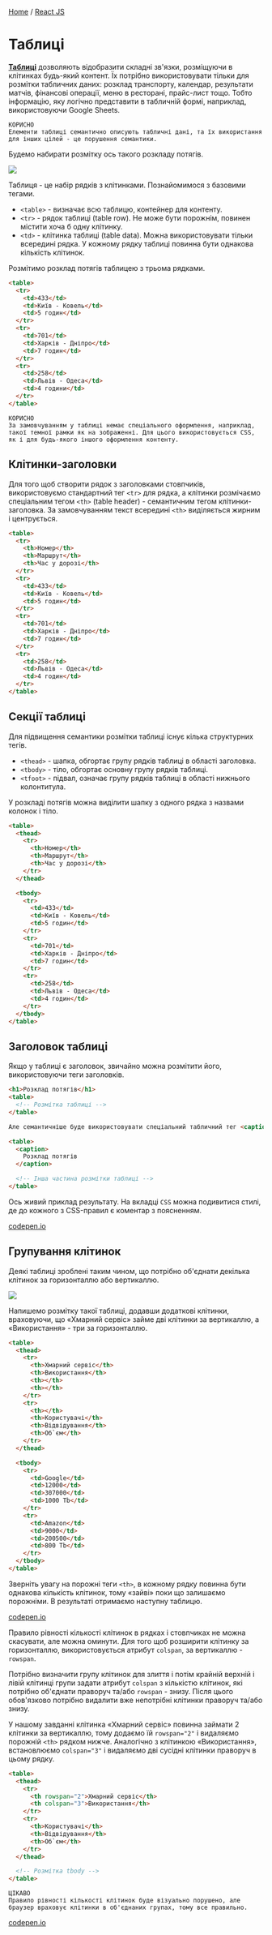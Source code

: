 [Home](../../README.md) / [React JS](../README_HTML_CSS.md)

# Таблиці

**[Таблиці](https://html.spec.whatwg.org/multipage/tables.html#tables)** дозволяють відобразити складні зв'язки, розміщуючи в клітинках будь-який контент. Їх потрібно використовувати тільки для розмітки табличних даних: розклад транспорту, календар, результати матчів, фінансові операції, меню в ресторані, прайс-лист тощо. Тобто інформацію, яку логічно представити в табличній формі, наприклад, використовуючи Google Sheets.

```
КОРИСНО
Елементи таблиці семантично описують табличні дані, та їх використання для інших цілей - це порушення семантики.
```

Будемо набирати розмітку ось такого розкладу потягів.

![](img/train-schedule.png)

Таблиця - це набір рядків з клітинками. Познайомимося з базовими тегами.

* `<table>` - визначає всю таблицю, контейнер для контенту.
* `<tr>` - рядок таблиці (table row). Не може бути порожнім, повинен містити хоча б одну клітинку.
* `<td>` - клітинка таблиці (table data). Можна використовувати тільки всередині рядка. У кожному рядку таблиці повинна бути однакова кількість клітинок.

Розмітимо розклад потягів таблицею з трьома рядками.

```html
<table>
  <tr>
    <td>433</td>
    <td>Київ - Ковель</td>
    <td>5 годин</td>
  </tr>
  <tr>
    <td>701</td>
    <td>Харків - Дніпро</td>
    <td>7 годин</td>
  </tr>
  <tr>
    <td>258</td>
    <td>Львів - Одеса</td>
    <td>4 години</td>
  </tr>
</table>
```

```
КОРИСНО
За замовчуванням у таблиці немає спеціального оформлення, наприклад, такої темної рамки як на зображенні. Для цього використовується CSS, як і для будь-якого іншого оформлення контенту.
```

## Клітинки-заголовки

Для того щоб створити рядок з заголовками стовпчиків, використовуємо стандартний тег `<tr>` для рядка, а клітинки розмічаємо спеціальним тегом `<th>` (table header) - семантичним тегом клітинки-заголовка. За замовчуванням текст всередині `<th>` виділяється жирним і центрується.

```html
<table>
  <tr>
    <th>Номер</th>
    <th>Маршрут</th>
    <th>Час у дорозі</th>
  </tr>
  <tr>
    <td>433</td>
    <td>Київ - Ковель</td>
    <td>5 годин</td>
  </tr>
  <tr>
    <td>701</td>
    <td>Харків - Дніпро</td>
    <td>7 годин</td>
  </tr>
  <tr>
    <td>258</td>
    <td>Львів - Одеса</td>
    <td>4 годин</td>
  </tr>
</table>
```

## Секції таблиці

Для підвищення семантики розмітки таблиці існує кілька структурних тегів.

* `<thead>` - шапка, обгортає групу рядків таблиці в області заголовка.
* `<tbody>` - тіло, обгортає основну групу рядків таблиці.
* `<tfoot>` - підвал, означає групу рядків таблиці в області нижнього колонтитула.

У розкладі потягів можна виділити шапку з одного рядка з назвами колонок і тіло.

```html
<table>
  <thead>
    <tr>
      <th>Номер</th>
      <th>Маршрут</th>
      <th>Час у дорозі</th>
    </tr>
  </thead>

  <tbody>
    <tr>
      <td>433</td>
      <td>Київ - Ковель</td>
      <td>5 годин</td>
    </tr>
    <tr>
      <td>701</td>
      <td>Харків - Дніпро</td>
      <td>7 годин</td>
    </tr>
    <tr>
      <td>258</td>
      <td>Львів - Одеса</td>
      <td>4 годин</td>
    </tr>
  </tbody>
</table>
```

## Заголовок таблиці

Якщо у таблиці є заголовок, звичайно можна розмітити його, використовуючи теги заголовків.

```html
<h1>Розклад потягів</h1>
<table>
  <!-- Розмітка таблиці -->
</table>

Але семантичніше буде використовувати спеціальний табличний тег <caption>, який повинен розташовуватися всередині таблиці, найпершим елементом.

<table>
  <caption>
    Розклад потягів
  </caption>

  <!-- Інша частина розмітки таблиці -->
</table>
```

Ось живий приклад результату. На вкладці `CSS` можна подивитися стилі, де до кожного з CSS-правил є коментар з поясненням.

[codepen.io](https://codepen.io/goit-academy/pen/dyXboZv)

## Групування клітинок

Деякі таблиці зроблені таким чином, що потрібно об'єднати декілька клітинок за горизонталлю або вертикаллю.

![](img/cloud-services.png)

Напишемо розмітку такої таблиці, додавши додаткові клітинки, враховуючи, що «Хмарний сервіс» займе дві клітинки за вертикаллю, а «Використання» - три за горизонталлю.

```html
<table>
  <thead>
    <tr>
      <th>Хмарний сервіс</th>
      <th>Використання</th>
      <th></th>
      <th></th>
    </tr>
    <tr>
      <th></th>
      <th>Користувачі</th>
      <th>Відвідування</th>
      <th>Об`єм</th>
    </tr>
  </thead>

  <tbody>
    <tr>
      <td>Google</td>
      <td>12000</td>
      <td>307000</td>
      <td>1000 Tb</td>
    </tr>
    <tr>
      <td>Amazon</td>
      <td>9000</td>
      <td>200500</td>
      <td>800 Tb</td>
    </tr>
  </tbody>
</table>
```

Зверніть увагу на порожні теги `<th>`, в кожному рядку повинна бути однакова кількість клітинок, тому «зайві» поки що залишаємо порожніми. В результаті отримаємо наступну таблицю.

[codepen.io](https://codepen.io/goit-academy/pen/rNLBVKV)

Правило рівності кількості клітинок в рядках і стовпчиках не можна скасувати, але можна оминути. Для того щоб розширити клітинку за горизонталлю, використовується атрибут `colspan`, за вертикаллю - `rowspan`.

Потрібно визначити групу клітинок для злиття і потім крайній верхній і лівій клітинці групи задати атрибут `colspan` з кількістю клітинок, які потрібно об'єднати праворуч та/або `rowspan` - знизу. Після цього обов'язково потрібно видалити вже непотрібні клітинки праворуч та/або знизу.

У нашому завданні клітинка «Хмарний сервіс» повинна займати 2 клітинки за вертикаллю, тому додаємо їй `rowspan="2"` і видаляємо порожній `<th>` рядком нижче. Аналогічно з клітинкою «Використання», встановлюємо `colspan="3"` і видаляємо дві сусідні клітинки праворуч в цьому рядку.

```html
<table>
  <thead>
    <tr>
      <th rowspan="2">Хмарний сервіс</th>
      <th colspan="3">Використання</th>
    </tr>
    <tr>
      <th>Користувачі</th>
      <th>Відвідування</th>
      <th>Об`єм</th>
    </tr>
  </thead>

  <!-- Розмітка tbody -->
</table>
```

```
ЦІКАВО
Правило рівності кількості клітинок буде візуально порушено, але браузер враховує клітинки в об'єднаних групах, тому все правильно.
```

[codepen.io](https://codepen.io/goit-academy/pen/pobzJxM)
